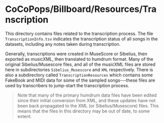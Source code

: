 # CoCoPops/Billboard/Resources/Transcription

This directory contains files related to the transcription process.
The file `TranscriptionInfo.tsv` indicates the transcription status of all songs in the datasets, including any notes taken during transcription.

Generally, transcriptions were created in MuseScore or Sibelius, then exported as musicXML, then translated to humdrum format.
Many of the original Sibelius/Musescore files, and all of the musicXML files are stored here in subdirectories `Sibelius_Musescore` and `XML` respectively.
There is also a subdirectory called `TranscriptionResources` which contains some FakeBook and MIDI data for some of the sampled songs---these files are used by transcribers to jump-start the transcription process.

> Note that many of the primary humdrum data files have been edited since their initial conversion from XML, and these updates have not been back propagated to the XML (or Sibelius/Musescore) files.
> This means that the files in this directory may be out of date, to some extent.


